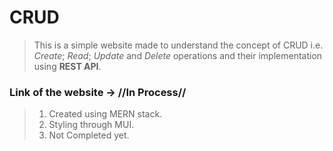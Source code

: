 # CRUD
>This is a simple website made to understand the concept of CRUD i.e. _Create_; _Read_; _Update_ and _Delete_ operations and their implementation using **REST API**.

### Link of the website -> //In Process//

>1. Created using MERN stack.
>2. Styling through MUI.
>3. Not Completed yet.
